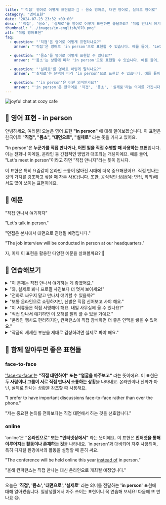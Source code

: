 ```yaml
---
title: "'직접' 영어로 어떻게 표현할까 🤝 - 몸소 영어로, 대면 영어로, 실제로 영어로"
category: "영어표현"
date: "2024-07-23 23:32 +09:00"
desc: "'직접', '몸소', '실제로'를 영어로 어떻게 표현하면 좋을까요? '직접 만나서 얘기하자', '면접은 대면으로 진행됩니다' 등을 영어로 표현하는 법을 배워봅시다. 다양한 예문을 통해서 연습하고 본인의 표현으로 만들어 보세요."
thumbnail: "../images/in-english/070.png"
alt: "직접 영어표현"
faq:
  - question: "'직접'은 영어로 어떻게 표현하나요?"
    answer: "'직접'은 영어로 'in person'으로 표현할 수 있습니다. 예를 들어, 'Let's meet in person'은 '직접 만나자'라는 의미입니다."

  - question: "'몸소'를 영어로 어떻게 표현할 수 있나요?"
    answer: "'몸소'는 상황에 따라 'in person'으로 표현할 수 있습니다. 예를 들어, '그는 현장을 몸소 방문했다'는 'He visited the site in person'으로 말할 수 있습니다."

  - question: "'실제로'를 영어로 어떻게 말하나요?"
    answer: "'실제로'는 문맥에 따라 'in person'으로 표현할 수 있습니다. 예를 들어, '그 배우를 실제로 만났어요'는 'I met the actor in person'으로 표현할 수 있습니다."

  - question: "'in person'은 어떤 의미인가요?"
    answer: "'in person'은 한국어로 '직접', '몸소', '실제로'라는 의미를 가집니다. 누군가를 직접 만나거나 어떤 일을 직접 수행할 때 사용하는 표현입니다. 'You need to do the interview in person'는 면접을 직접가서 봐야한다는 의미입니다."
---
```


![joyful chat at cozy cafe](../images/in-english/070-1.avif)

## 🌟 영어 표현 - in person

안녕하세요, 여러분! 오늘은 영어 표현 **"in person"** 에 대해 알아보겠습니다. 이 표현은 한국어로 **"직접", "몸소", "대면으로", "실제로"** 라는 뜻을 가지고 있어요.

"In person"은 **누군가를 직접 만나거나, 어떤 일을 직접 수행할 때 사용하는 표현**입니다. 이는 전화나 이메일, 온라인 등 간접적인 방법과 대조되는 개념이에요. 예를 들어, "Let's meet in person"이라고 하면 "직접 만나자"라는 뜻이 됩니다.

이 표현은 특히 요즘같이 온라인 소통이 많아진 시대에 더욱 중요해졌어요. 직접 만나는 것의 가치를 강조하고 싶을 때 자주 사용됩니다. 또한, 공식적인 상황(예: 면접, 회의)에서도 많이 쓰이는 표현이에요.

<script async src="https://pagead2.googlesyndication.com/pagead/js/adsbygoogle.js?client=ca-pub-1465612013356152"
     crossorigin="anonymous"></script>
<!-- engple-horizontal-ad -->

<ins class="adsbygoogle"
     style="display:block"
     data-ad-client="ca-pub-1465612013356152"
     data-ad-slot="2106896038"
     data-ad-format="auto"
     data-full-width-responsive="true"></ins>

<script>
     (adsbygoogle = window.adsbygoogle || []).push({});
</script>

## 📖 예문

"직접 만나서 얘기하자"

"Let's talk in person."

"면접은 본사에서 대면으로 진행될 예정입니다."

"The job interview will be conducted in person at our headquarters."

자, 이제 이 표현을 활용한 다양한 예문을 살펴볼까요? 🚀

## 💬 연습해보기

<details>
<summary>"이 문제는 직접 만나서 얘기하는 게 좋겠어요."</summary>
<span>"I'd rather discuss this issue in person."</span>
</details>

<details>
<summary>"와, 실제로 뵈니 프로필 사진보다 더 멋져 보이세요!"</summary>
<span>"Wow, you look even more impressive in person than in your profile picture"</span>
</details>

<details>
<summary>"전화로 싸우지 말고 만나서 얘기할 수 있을까?"</summary>
<span>"Let's not <a href="/blog/in-english/132.argue/">argue</a> about this over the phone. Can we talk in person?"</span>
</details>

<details>
<summary>"보통 온라인으로 쇼핑하지만, 신발은 직접 신어보고 사야 해요."</summary>
<span>"I usually shop online, but for shoes, I <a href="/blog/in-english/191.prefer/">prefer</a> trying them on in person."</span>
</details>

<details>
<summary>"이 서류들은 직접 서명해야 해요. 내일 사무실에 올 수 있나요?"</summary>
<span>"We need to sign these documents in person. Can you come to the office tomorrow?"</span>
</details>

<details>
<summary>"직접 만나서 얘기하면 이 오해를 빨리 풀 수 있을 거예요."</summary>
<span>"If we meet in person, I'm sure we can resolve this misunderstanding quickly."</span>
</details>

<details>
<summary>"온라인 행사도 편리하지만, 컨퍼런스에 직접 참석하면 더 좋은 인맥을 쌓을 수 있어요."</summary>
<span>"While virtual events are convenient, attending conferences in person often leads to better networking opportunities."</span>
</details>

<details>
<summary>"작품의 세세한 부분을 제대로 감상하려면 실제로 봐야 해요."</summary>
<span>"To fully appreciate the details of the artwork, you really need to see it in person."</span>
</details>

## 🤝 함께 알아두면 좋은 표현들

### face-to-face

['face-to-face'](/blog/vocab-1/007.face-to-face/)는 **"직접 대면하여" 또는 "얼굴을 마주보고"** 라는 뜻이에요. 이 표현은 **두 사람이나 그룹이 서로 직접 만나서 소통하는 상황**을 나타내요. 온라인이나 전화가 아닌, 실제로 만나는 상황을 강조할 때 사용해요.

"I prefer to have important discussions face-to-face rather than over the phone."

"저는 중요한 논의를 전화보다는 직접 대면해서 하는 것을 선호합니다."

### online

'online'은 **"온라인으로" 또는 "인터넷상에서"** 라는 뜻이에요. 이 표현은 **인터넷을 통해 이루어지는 활동이나 존재하는 것**을 나타내요. 'in person'과 대비되어 자주 사용되며, 특히 디지털 환경에서의 활동을 설명할 때 흔히 써요.

"The conference will be held online this year [instead of](/blog/in-english/169.instead-of/) in person."

"올해 컨퍼런스는 직접 만나는 대신 온라인으로 개최될 예정입니다."

---

오늘은 **'직접', '몸소', '대면으로', '실제로'** 라는 의미를 전달하는 **'in person'** 표현에 대해 알아봤습니다. 일상생활에서 자주 쓰이는 표현이니 꼭 연습해 보세요! 다음에 또 만나요 😃.
